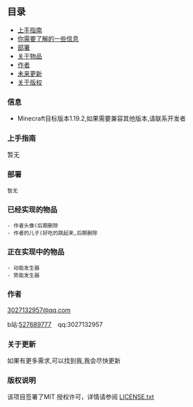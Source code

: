 ## 目录
- [上手指南](#上手指南)
- [你需要了解的一些信息](#信息)
- [部署](#部署)
- [关于物品](#已经实现的物品)
- [作者](#作者)
- [未来更新](#关于更新)
- [关于版权](#版权说明)

### 信息
  - Minecraft目标版本1.19.2,如果需要兼容其他版本,请联系开发者

### 上手指南
   暂无

### 部署
    暂无

### 已经实现的物品
    - 作者头像(后期删除
    - 作者的儿子(好吃的跳起来,后期删除
### 正在实现中的物品
    - 动能发生器
    - 势能发生器

### 作者

3027132957@qq.com

b站:[527689777](https://space.bilibili.com/527689777)  &ensp; qq:3027132957

### 关于更新

如果有更多需求,可以找到我,我会尽快更新

### 版权说明

该项目签署了MIT 授权许可，详情请参阅 [LICENSE.txt](https://github.com/shaojintian/Best_README_template/blob/master/LICENSE.txt)
